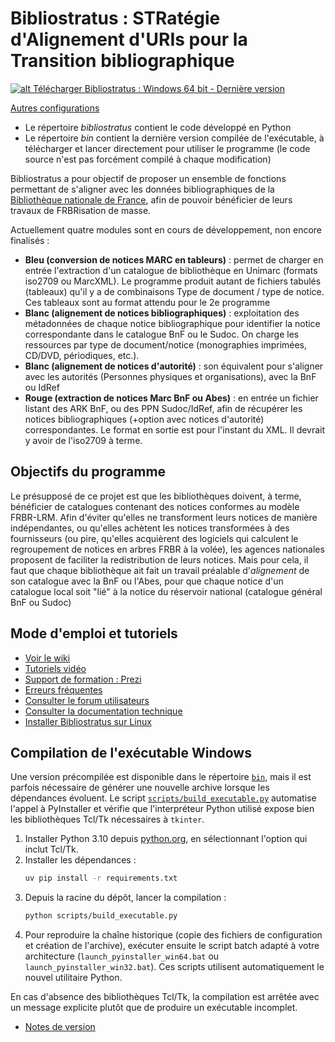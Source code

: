 Bibliostratus : STRatégie d'Alignement d'URIs pour la Transition bibliographique
==

[![alt Télécharger Bibliostratus : Windows 64 bit - Dernière version](https://raw.githubusercontent.com/Transition-bibliographique/bibliostratus/master/img/bouton_telecharger_bibliostratus.png)](https://github.com/Transition-bibliographique/bibliostratus/raw/master/bin/bibliostratus_latest_win64_py3.10.zip)

[Autres configurations](https://github.com/Transition-bibliographique/bibliostratus/tree/master/bin)

* Le répertoire *bibliostratus* contient le code développé en Python
* Le répertoire *bin* contient la dernière version compilée de l'exécutable, à télécharger et lancer directement pour utiliser le programme (le code source n'est pas forcément compilé à chaque modification)

Bibliostratus a pour objectif de proposer un ensemble de fonctions permettant de s'aligner avec les données bibliographiques de la [Bibliothèque nationale de France](http://www.bnf.fr), afin de pouvoir bénéficier de leurs travaux de FRBRisation de masse.

Actuellement quatre modules sont en cours de développement, non encore finalisés :

* **Bleu (conversion de notices MARC en tableurs)** : permet de charger en entrée l'extraction d'un catalogue de bibliothèque en Unimarc (formats iso2709 ou MarcXML). Le programme produit autant de fichiers tabulés (tableaux) qu'il y a de combinaisons Type de document / type de notice. Ces tableaux sont au format attendu pour le 2e programme
* **Blanc (alignement de notices bibliographiques)** : exploitation des métadonnées de chaque notice bibliographique pour identifier la notice correspondante dans le catalogue BnF ou le Sudoc. On charge les ressources par type de document/notice (monographies imprimées, CD/DVD, périodiques, etc.). 
* **Blanc (alignement de notices d'autorité)** : son équivalent pour s'aligner avec les autorités (Personnes physiques et organisations), avec la BnF ou IdRef
* **Rouge (extraction de notices Marc BnF ou Abes)** : en entrée un fichier listant des ARK BnF, ou des PPN Sudoc/IdRef, afin de récupérer les notices bibliographiques (+option avec notices d'autorité) correspondantes. Le format en sortie est pour l'instant du XML. Il devrait y avoir de l'iso2709 à terme.


Objectifs du programme
--

Le présupposé de ce projet est que les bibliothèques doivent, à terme, bénéficier de catalogues contenant des notices conformes au modèle FRBR-LRM. 
Afin d'éviter qu'elles ne transforment leurs notices de manière indépendantes, ou qu'elles achètent les notices transformées à des fournisseurs (ou pire, qu'elles acquièrent des logiciels qui calculent le regroupement de notices en arbres FRBR à la volée), les agences nationales proposent de faciliter la redistribution de leurs notices.
Mais pour cela, il faut que chaque bibliothèque ait fait un travail préalable d'*alignement* de son catalogue avec la BnF ou l'Abes, pour que chaque notice d'un catalogue local soit "lié" à la notice du réservoir national (catalogue général BnF ou Sudoc)

Mode d'emploi et tutoriels
--
* [Voir le wiki](https://github.com/Transition-bibliographique/bibliostratus/wiki "Consulter les pages du wiki sur Github")
* [Tutoriels vidéo](https://www.transition-bibliographique.fr/systemes-et-donnees/tutoriels-video/)
* [Support de formation : Prezi](https://prezi.com/view/OHjLk8kA9skbEP3bJirl/)
* [Erreurs fréquentes](https://www.transition-bibliographique.fr/systemes-et-donnees/erreurs-frequentes/)
* [Consulter le forum utilisateurs](http://www.agorabib.fr/topic/3317-bibliostratus-mettre-en-correspondance-ses-notices-avec-celles-de-la-bnf/ "topic Agorabib")
* [Consulter la documentation technique](https://github.com/Transition-bibliographique/bibliostratus/tree/master/doc)
* [Installer Bibliostratus sur Linux](INSTALL.md)

Compilation de l'exécutable Windows
--

Une version précompilée est disponible dans le répertoire [`bin`](bin), mais il est
parfois nécessaire de générer une nouvelle archive lorsque les dépendances
évoluent. Le script [`scripts/build_executable.py`](scripts/build_executable.py)
automatise l'appel à PyInstaller et vérifie que l'interpréteur Python
utilisé expose bien les bibliothèques Tcl/Tk nécessaires à `tkinter`.

1. Installer Python 3.10 depuis [python.org](https://www.python.org/downloads/),
   en sélectionnant l'option qui inclut Tcl/Tk.
2. Installer les dépendances :
   ```bash
   uv pip install -r requirements.txt
   ```
3. Depuis la racine du dépôt, lancer la compilation :
   ```bash
   python scripts/build_executable.py
   ```
4. Pour reproduire la chaîne historique (copie des fichiers de configuration et
   création de l'archive), exécuter ensuite le script batch adapté à votre
   architecture (`launch_pyinstaller_win64.bat` ou
   `launch_pyinstaller_win32.bat`). Ces scripts utilisent automatiquement le
   nouvel utilitaire Python.

En cas d'absence des bibliothèques Tcl/Tk, la compilation est arrêtée avec un
message explicite plutôt que de produire un exécutable incomplet.

* [Notes de version](bibliostratus/release_notes.md)

